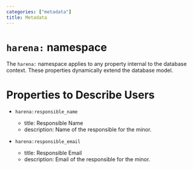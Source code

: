```yaml
---
categories: ["metadata"]
title: Metadata
---
```


# `harena:` namespace

The `harena:` namespace applies to any property internal to the database context. These properties dynamically extend the database model.

# Properties to Describe Users

* `harena:responsible_name`
  * title: Responsible Name
  * description: Name of the responsible for the minor.

* `harena:responsible_email`
  * title: Responsible Email
  * description: Email of the responsible for the minor.
